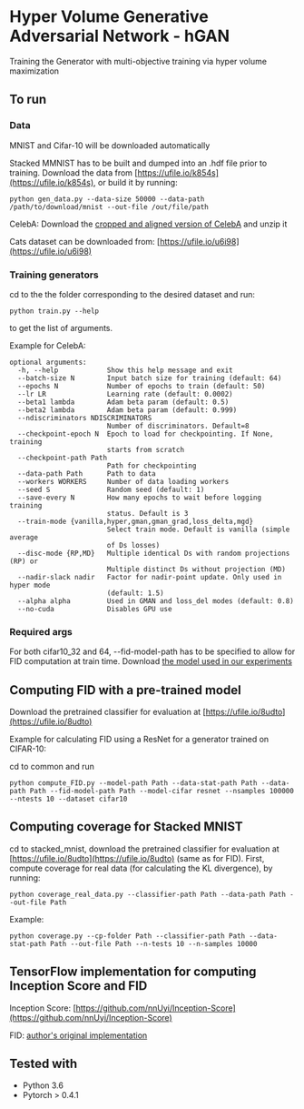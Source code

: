 # Hyper Volume Generative Adversarial Network - hGAN

Training the Generator with multi-objective training via hyper volume maximization

## To run

### Data

MNIST and Cifar-10 will be downloaded automatically

Stacked MMNIST has to be built and dumped into an .hdf file prior to training. Download the data from [https://ufile.io/k854s](https://ufile.io/k854s), or build it by running:

```
python gen_data.py --data-size 50000 --data-path /path/to/download/mnist --out-file /out/file/path
```

CelebA: Download the [cropped and aligned version of CelebA](http://mmlab.ie.cuhk.edu.hk/projects/CelebA.html) and unzip it

Cats dataset can be downloaded from: [https://ufile.io/u6i98](https://ufile.io/u6i98)



### Training generators

cd to the the folder corresponding to the desired dataset and run:

```
python train.py --help
```

to get the list of arguments.

Example for CelebA:

```
optional arguments:
  -h, --help            Show this help message and exit
  --batch-size N        Input batch size for training (default: 64)
  --epochs N            Number of epochs to train (default: 50)
  --lr LR               Learning rate (default: 0.0002)
  --beta1 lambda        Adam beta param (default: 0.5)
  --beta2 lambda        Adam beta param (default: 0.999)
  --ndiscriminators NDISCRIMINATORS
                        Number of discriminators. Default=8
  --checkpoint-epoch N  Epoch to load for checkpointing. If None, training
                        starts from scratch
  --checkpoint-path Path
                        Path for checkpointing
  --data-path Path      Path to data
  --workers WORKERS     Number of data loading workers
  --seed S              Random seed (default: 1)
  --save-every N        How many epochs to wait before logging training
                        status. Default is 3
  --train-mode {vanilla,hyper,gman,gman_grad,loss_delta,mgd}
                        Select train mode. Default is vanilla (simple average
                        of Ds losses)
  --disc-mode {RP,MD}   Multiple identical Ds with random projections (RP) or
                        Multiple distinct Ds without projection (MD)
  --nadir-slack nadir   Factor for nadir-point update. Only used in hyper mode
                        (default: 1.5)
  --alpha alpha         Used in GMAN and loss_del modes (default: 0.8)
  --no-cuda             Disables GPU use
```

### Required args

For both cifar10_32 and 64, --fid-model-path has to be specified to allow for FID computation at train time. Download [the model used in our experiments](https://ufile.io/5ky3g)


## Computing FID with a pre-trained model 

Download the pretrained classifier for evaluation at [https://ufile.io/8udto](https://ufile.io/8udto) 
 
Example for calculating FID using a ResNet for a generator trained on CIFAR-10:
 
cd to common and run

```
python compute_FID.py --model-path Path --data-stat-path Path --data-path Path --fid-model-path Path --model-cifar resnet --nsamples 100000 --ntests 10 --dataset cifar10
```

## Computing coverage for Stacked MNIST


cd to stacked_mnist, download the pretrained classifier for evaluation at [https://ufile.io/8udto](https://ufile.io/8udto) (same as for FID). 
First, compute coverage for real data (for calculating the KL divergence), by running:

```
python coverage_real_data.py --classifier-path Path --data-path Path --out-file Path
```

Example:

```
python coverage.py --cp-folder Path --classifier-path Path --data-stat-path Path --out-file Path --n-tests 10 --n-samples 10000
```

## TensorFlow implementation for computing Inception Score and FID

Inception Score: [https://github.com/nnUyi/Inception-Score](https://github.com/nnUyi/Inception-Score)

FID: [author's original implementation](https://github.com/bioinf-jku/TTUR)

## Tested with

- Python 3.6
- Pytorch > 0.4.1
